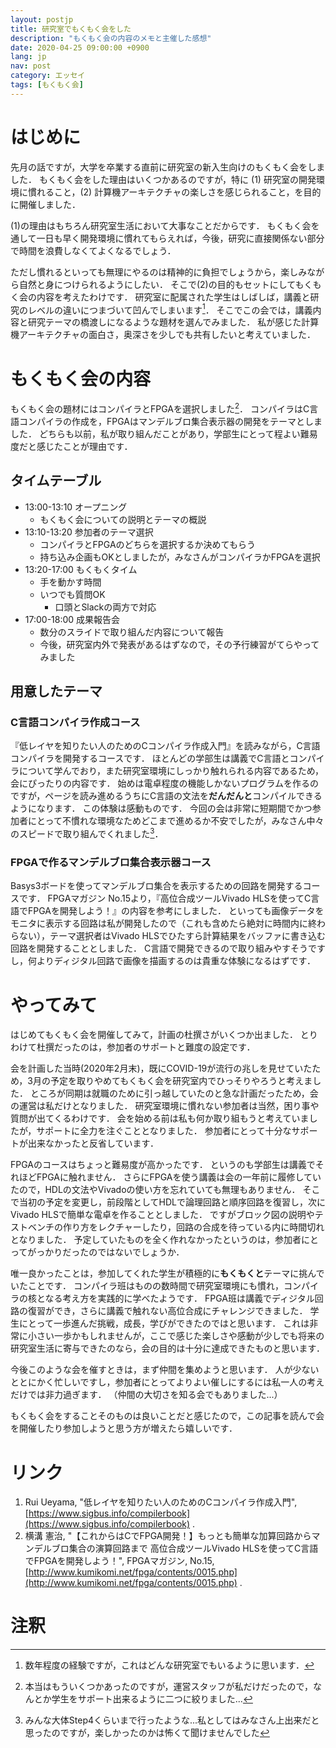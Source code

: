 ```yaml
---
layout: postjp
title: 研究室でもくもく会をした
description: "もくもく会の内容のメモと主催した感想"
date: 2020-04-25 09:00:00 +0900
lang: jp
nav: post
category: エッセイ
tags: [もくもく会]
---
```

# はじめに

先月の話ですが，大学を卒業する直前に研究室の新入生向けのもくもく会をしました．
もくもく会をした理由はいくつかあるのですが，特に (1) 研究室の開発環境に慣れること，(2) 計算機アーキテクチャの楽しさを感じられること，を目的に開催しました．

(1)の理由はもちろん研究室生活において大事なことだからです．
もくもく会を通して一日も早く開発環境に慣れてもらえれば，今後，研究に直接関係ない部分で時間を浪費しなくてよくなるでしょう．

ただし慣れるといっても無理にやるのは精神的に負担でしょうから，楽しみながら自然と身につけられるようにしたい．
そこで(2)の目的もセットにしてもくもく会の内容を考えたわけです．
研究室に配属された学生はしばしば，講義と研究のレベルの違いにつまづいて凹んでしまいます[^1]．
そこでこの会では，講義内容と研究テーマの橋渡しになるような題材を選んでみました．
私が感じた計算機アーキテクチャの面白さ，奥深さを少しでも共有したいと考えていました．

# もくもく会の内容

もくもく会の題材にはコンパイラとFPGAを選択しました[^2]．
コンパイラはC言語コンパイラの作成を，FPGAはマンデルブロ集合表示器の開発をテーマとしました．
どちらも以前，私が取り組んだことがあり，学部生にとって程よい難易度だと感じたことが理由です．

## タイムテーブル

- 13:00-13:10 オープニング
	- もくもく会についての説明とテーマの概説
- 13:10-13:20 参加者のテーマ選択
	- コンパイラとFPGAのどちらを選択するか決めてもらう
	- 持ち込み企画もOKとしましたが，みなさんがコンパイラかFPGAを選択
- 13:20-17:00 もくもくタイム
	- 手を動かす時間
	- いつでも質問OK
		- 口頭とSlackの両方で対応
- 17:00-18:00 成果報告会
	- 数分のスライドで取り組んだ内容について報告
	- 今後，研究室内外で発表があるはずなので，その予行練習がてらやってみました

## 用意したテーマ

### C言語コンパイラ作成コース

『低レイヤを知りたい人のためのCコンパイラ作成入門』を読みながら，C言語コンパイラを開発するコースです．
ほとんどの学部生は講義でC言語とコンパイラについて学んでおり，また研究室環境にしっかり触れられる内容であるため，会にぴったりの内容です．
始めは電卓程度の機能しかないプログラムを作るのですが，ページを読み進めるうちにC言語の文法を**だんだんと**コンパイルできるようになります．
この体験は感動ものです．
今回の会は非常に短期間でかつ参加者にとって不慣れな環境なためどこまで進めるか不安でしたが，みなさん中々のスピードで取り組んでくれました[^3]．

### FPGAで作るマンデルブロ集合表示器コース

Basys3ボードを使ってマンデルブロ集合を表示するための回路を開発するコースです．
FPGAマガジン No.15より，『高位合成ツールVivado HLSを使ってC言語でFPGAを開発しよう！』の内容を参考にしました．
といっても画像データをモニタに表示する回路は私が開発したので（これも含めたら絶対に時間内に終わらない），テーマ選択者はVivado HLSでひたすら計算結果をバッファに書き込む回路を開発することとしました．
C言語で開発できるので取り組みやすそうですし，何よりディジタル回路で画像を描画するのは貴重な体験になるはずです．

# やってみて

はじめてもくもく会を開催してみて，計画の杜撰さがいくつか出ました．
とりわけて杜撰だったのは，参加者のサポートと難度の設定です．

会を計画した当時(2020年2月末)，既にCOVID-19が流行の兆しを見せていたため，3月の予定を取りやめてもくもく会を研究室内でひっそりやろうと考えました．
ところが同期は就職のために引っ越していたのと急な計画だったため，会の運営は私だけとなりました．
研究室環境に慣れない参加者は当然，困り事や質問が出てくるわけです．
会を始める前は私も何か取り組もうと考えていましたが，サポートに全力を注ぐこととなりました．
参加者にとって十分なサポートが出来なかったと反省しています．

FPGAのコースはちょっと難易度が高かったです．
というのも学部生は講義でそれほどFPGAに触れません．
さらにFPGAを使う講義は会の一年前に履修していたので，HDLの文法やVivadoの使い方を忘れていても無理もありません．
そこで当初の予定を変更し，前段階としてHDLで論理回路と順序回路を復習し，次にVivado HLSで簡単な電卓を作ることとしました．
ですがブロック図の説明やテストベンチの作り方をレクチャーしたり，回路の合成を待っている内に時間切れとなりました．
予定していたものを全く作れなかったというのは，参加者にとってがっかりだったのではないでしょうか．

唯一良かったことは，参加してくれた学生が積極的に**もくもくと**テーマに挑んでいたことです．
コンパイラ班はものの数時間で研究室環境にも慣れ，コンパイラの核となる考え方を実践的に学べたようです．
FPGA班は講義でディジタル回路の復習ができ，さらに講義で触れない高位合成にチャレンジできました．
学生にとって一歩進んだ挑戦，成長，学びができたのではと思います．
これは非常に小さい一歩かもしれませんが，ここで感じた楽しさや感動が少しでも将来の研究室生活に寄与できたのなら，会の目的は十分に達成できたものと思います．

今後このような会を催すときは，まず仲間を集めようと思います．
人が少ないととにかく忙しいですし，参加者にとってよりよい催しにするには私一人の考えだけでは非力過ぎます．
（仲間の大切さを知る会でもありました...）

もくもく会をすることそのものは良いことだと感じたので，この記事を読んで会を開催したり参加しようと思う方が増えたら嬉しいです．

# リンク

1. Rui Ueyama, "低レイヤを知りたい人のためのCコンパイラ作成入門", [https://www.sigbus.info/compilerbook](https://www.sigbus.info/compilerbook) .
2. 横溝 憲治, "【これからはCでFPGA開発！】もっとも簡単な加算回路からマンデルブロ集合の演算回路まで 高位合成ツールVivado HLSを使ってC言語でFPGAを開発しよう！", FPGAマガジン, No.15, [http://www.kumikomi.net/fpga/contents/0015.php](http://www.kumikomi.net/fpga/contents/0015.php) .

# 注釈

[^1]:数年程度の経験ですが，これはどんな研究室でもいるように思います．
[^2]:本当はもういくつかあったのですが，運営スタッフが私だけだったので，なんとか学生をサポート出来るように二つに絞りました...
[^3]:みんな大体Step4くらいまで行ったような...私としてはみなさん上出来だと思ったのですが，楽しかったのかは怖くて聞けませんでした
